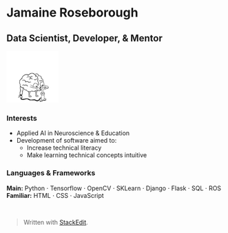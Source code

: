 # Jamaine Roseborough
## Data Scientist, Developer, & Mentor<br>
<img  src='images/brain_pump.gif'  alt="banner" width="120"></img>

### Interests
 - Applied AI in Neuroscience & Education
 - Development of software aimed to:
	 - Increase technical literacy
	 - Make learning technical concepts intuitive

### Languages & Frameworks
**Main:** Python  $\cdot$  Tensorflow  $\cdot$  OpenCV  $\cdot$  SKLearn  $\cdot$  Django  $\cdot$ Flask  $\cdot$  SQL  $\cdot$  ROS <br>
**Familiar:** HTML  $\cdot$  CSS  $\cdot$  JavaScript

<br>

> Written with [StackEdit](https://stackedit.io/).
